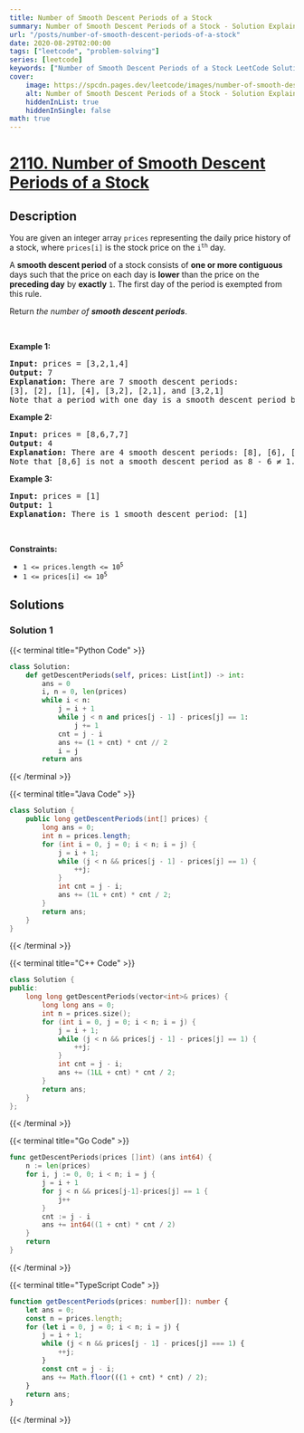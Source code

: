 ```yaml
---
title: Number of Smooth Descent Periods of a Stock
summary: Number of Smooth Descent Periods of a Stock - Solution Explained
url: "/posts/number-of-smooth-descent-periods-of-a-stock"
date: 2020-08-29T02:00:00
tags: ["leetcode", "problem-solving"]
series: [leetcode]
keywords: ["Number of Smooth Descent Periods of a Stock LeetCode Solution Explained in all languages", "2110", "leetcode question 2110", "Number of Smooth Descent Periods of a Stock", "LeetCode", "leetcode solution in Python3 C++ Java Go PHP Ruby Swift TypeScript Rust C# JavaScript C", "GeeksforGeeks", "InterviewBit", "Coding Ninjas", "HackerRank", "HackerEarth", "CodeChef", "TopCoder", "AlgoExpert", "freeCodeCamp", "Codeforces", "GitHub", "AtCoder", "Samir Paul"]
cover:
    image: https://spcdn.pages.dev/leetcode/images/number-of-smooth-descent-periods-of-a-stock.webp
    alt: Number of Smooth Descent Periods of a Stock - Solution Explained
    hiddenInList: true
    hiddenInSingle: false
math: true
---
```



# [2110. Number of Smooth Descent Periods of a Stock](https://leetcode.com/problems/number-of-smooth-descent-periods-of-a-stock)


## Description

<p>You are given an integer array <code>prices</code> representing the daily price history of a stock, where <code>prices[i]</code> is the stock price on the <code>i<sup>th</sup></code> day.</p>

<p>A <strong>smooth descent period</strong> of a stock consists of <strong>one or more contiguous</strong> days such that the price on each day is <strong>lower</strong> than the price on the <strong>preceding day</strong> by <strong>exactly</strong> <code>1</code>. The first day of the period is exempted from this rule.</p>

<p>Return <em>the number of <strong>smooth descent periods</strong></em>.</p>

<p>&nbsp;</p>
<p><strong class="example">Example 1:</strong></p>

<pre>
<strong>Input:</strong> prices = [3,2,1,4]
<strong>Output:</strong> 7
<strong>Explanation:</strong> There are 7 smooth descent periods:
[3], [2], [1], [4], [3,2], [2,1], and [3,2,1]
Note that a period with one day is a smooth descent period by the definition.
</pre>

<p><strong class="example">Example 2:</strong></p>

<pre>
<strong>Input:</strong> prices = [8,6,7,7]
<strong>Output:</strong> 4
<strong>Explanation:</strong> There are 4 smooth descent periods: [8], [6], [7], and [7]
Note that [8,6] is not a smooth descent period as 8 - 6 &ne; 1.
</pre>

<p><strong class="example">Example 3:</strong></p>

<pre>
<strong>Input:</strong> prices = [1]
<strong>Output:</strong> 1
<strong>Explanation:</strong> There is 1 smooth descent period: [1]
</pre>

<p>&nbsp;</p>
<p><strong>Constraints:</strong></p>

<ul>
	<li><code>1 &lt;= prices.length &lt;= 10<sup>5</sup></code></li>
	<li><code>1 &lt;= prices[i] &lt;= 10<sup>5</sup></code></li>
</ul>

## Solutions

### Solution 1

<!-- tabs:start -->

{{< terminal title="Python Code" >}}
```python
class Solution:
    def getDescentPeriods(self, prices: List[int]) -> int:
        ans = 0
        i, n = 0, len(prices)
        while i < n:
            j = i + 1
            while j < n and prices[j - 1] - prices[j] == 1:
                j += 1
            cnt = j - i
            ans += (1 + cnt) * cnt // 2
            i = j
        return ans
```
{{< /terminal >}}

{{< terminal title="Java Code" >}}
```java
class Solution {
    public long getDescentPeriods(int[] prices) {
        long ans = 0;
        int n = prices.length;
        for (int i = 0, j = 0; i < n; i = j) {
            j = i + 1;
            while (j < n && prices[j - 1] - prices[j] == 1) {
                ++j;
            }
            int cnt = j - i;
            ans += (1L + cnt) * cnt / 2;
        }
        return ans;
    }
}
```
{{< /terminal >}}

{{< terminal title="C++ Code" >}}
```cpp
class Solution {
public:
    long long getDescentPeriods(vector<int>& prices) {
        long long ans = 0;
        int n = prices.size();
        for (int i = 0, j = 0; i < n; i = j) {
            j = i + 1;
            while (j < n && prices[j - 1] - prices[j] == 1) {
                ++j;
            }
            int cnt = j - i;
            ans += (1LL + cnt) * cnt / 2;
        }
        return ans;
    }
};
```
{{< /terminal >}}

{{< terminal title="Go Code" >}}
```go
func getDescentPeriods(prices []int) (ans int64) {
	n := len(prices)
	for i, j := 0, 0; i < n; i = j {
		j = i + 1
		for j < n && prices[j-1]-prices[j] == 1 {
			j++
		}
		cnt := j - i
		ans += int64((1 + cnt) * cnt / 2)
	}
	return
}
```
{{< /terminal >}}

{{< terminal title="TypeScript Code" >}}
```ts
function getDescentPeriods(prices: number[]): number {
    let ans = 0;
    const n = prices.length;
    for (let i = 0, j = 0; i < n; i = j) {
        j = i + 1;
        while (j < n && prices[j - 1] - prices[j] === 1) {
            ++j;
        }
        const cnt = j - i;
        ans += Math.floor(((1 + cnt) * cnt) / 2);
    }
    return ans;
}
```
{{< /terminal >}}

<!-- tabs:end -->

<!-- end -->
